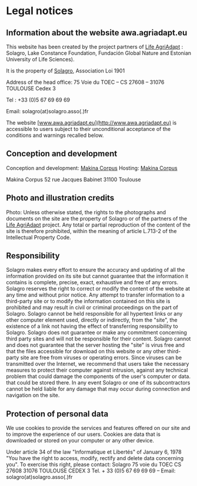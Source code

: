 # Legal notices

## Information about the website awa.agriadapt.eu 

This website has been created by the project partners of [Life AgriAdapt](https://agriadapt.eu/?lang=fr)  : Solagro, Lake Constance Foundation, Fundación Global Nature and Estonian University of Life Sciences).

It is the property of [Solagro](https://solagro.org/), Association Loi 1901
 
Address of the head office: 75 Voie du TOEC – CS 27608 – 31076 TOULOUSE Cedex 3 

Tel : +33 (0)5 67 69 69 69

Email: solagro(at)solagro.asso(.)fr

The website [www.awa.agriadapt.eu](http://www.awa.agriadapt.eu)  is accessible to users subject to their unconditional acceptance of the conditions and warnings recalled below.

## Conception and development

Conception and development: [Makina Corpus](https://makina-corpus.com/)
Hosting: [Makina Corpus](https://makina-corpus.com/) 

Makina Corpus
52 rue Jacques Babinet
31100 Toulouse

## Photo and illustration credits

Photo: Unless otherwise stated, the rights to the photographs and documents on the site are the property of Solagro or of the partners of the [Life AgriAdapt](https://agriadapt.eu/?lang=fr) project. Any total or partial reproduction of the content of the site is therefore prohibited, within the meaning of article L.713-2 of the Intellectual Property Code.

## Responsibility

Solagro makes every effort to ensure the accuracy and updating of all the information provided on its site but cannot guarantee that the information it contains is complete, precise, exact, exhaustive and free of any errors.
Solagro reserves the right to correct or modify the content of the website at any time and without prior notice. Any attempt to transfer information to a third-party site or to modify the information contained on this site is prohibited and may result in civil or criminal proceedings on the part of Solagro.
Solagro cannot be held responsible for all hypertext links or any other computer element used, directly or indirectly, from the "site", the existence of a link not having the effect of transferring responsibility to Solagro.
Solagro does not guarantee or make any commitment concerning third party sites and will not be responsible for their content.
Solagro cannot and does not guarantee that the server hosting the "site" is virus free and that the files accessible for download on this website or any other third-party site are free from viruses or operating errors. Since viruses can be transmitted over the Internet, we recommend that users take the necessary measures to protect their computer against intrusion, against any technical problem that could damage the components of the user's computer or data. that could be stored there.
In any event Solagro or one of its subcontractors cannot be held liable for any damage that may occur during connection and navigation on the site.

## Protection of personal data

We use cookies to provide the services and features offered on our site and to improve the experience of our users. Cookies are data that is downloaded or stored on your computer or any other device.

Under article 34 of the law "Informatique et Libertés" of January 6, 1978 "You have the right to access, modify, rectify and delete data concerning you". To exercise this right, please contact:
Solagro
75 voie du TOEC CS 27608
31076 TOULOUSE CEDEX 3
Tel. + 33 (0)5 67 69 69 69 – Email: solagro(at)solagro.asso(.)fr